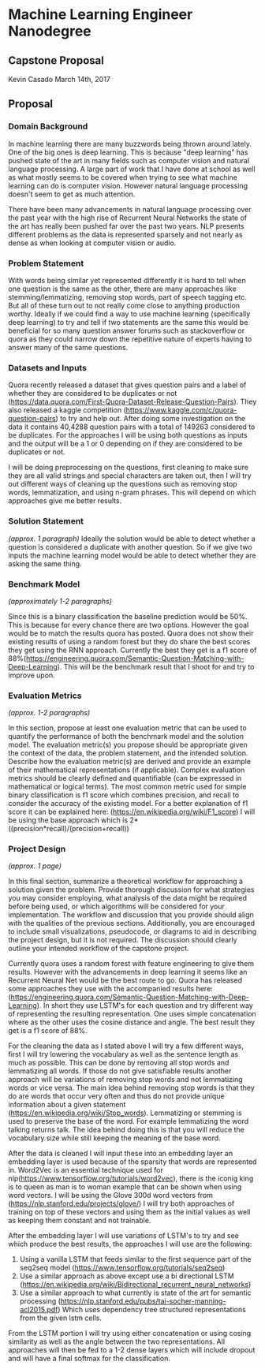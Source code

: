 # Machine Learning Engineer Nanodegree
## Capstone Proposal
Kevin Casado
March 14th, 2017

## Proposal

### Domain Background

In machine learning there are many buzzwords being thrown around lately. One of the big ones is deep learning. This is because "deep learning" has pushed state of the art in many fields such as computer vision and natural language processing. A large part of work that I have done at school as well as what mostly seems to be covered when trying to see what machine learning can do is computer vision. However natural language processing doesn't seem to get as much attention.

There have been many advancements in natural language processing over the past year with the high rise of Recurrent Neural Networks the state of the art has really been pushed far over the past two years. NLP presents different problems as the data is represented sparsely and not nearly as dense as when looking at computer vision or audio.

### Problem Statement

With words being similar yet represented differently it is hard to tell when one question is the same as the other, there are many approaches like stemming/lemmatizing, removing stop words, part of speech tagging etc. But all of these turn out to not really come close to anything production worthy. Ideally if we could find a way to use machine learning (specifically deep learning) to try and tell if two statements are the same this would be beneficial for so many question answer forums such as stackoverflow or quora as they could narrow down the repetitive nature of experts having to answer many of the same questions.

### Datasets and Inputs

Quora recently released a dataset that gives question pairs and a label of whether they are considered to be duplicates or not (https://data.quora.com/First-Quora-Dataset-Release-Question-Pairs). They also released a kaggle competition (https://www.kaggle.com/c/quora-question-pairs) to try and help out. After doing some investigation on the data it contains 40,4288 question pairs with a total of 149263 considered to be duplicates. For the approaches I will be using both questions as inputs and the output will be a 1 or 0 depending on if they are considered to be duplicates or not.

I will be doing preprocessing on the questions, first cleaning to make sure they are all valid strings and special characters are taken out, then I will try out different ways of cleaning up the questions such as removing stop words, lemmatization, and using n-gram phrases. This will depend on which approaches give me better results.

### Solution Statement
_(approx. 1 paragraph)_
Ideally the solution would be able to detect whether a question is considered a duplicate with another question. So if we give two inputs the machine learning model would be able to detect whether they are asking the same thing.


### Benchmark Model
_(approximately 1-2 paragraphs)_

Since this is a binary classification the baseline prediction would be 50%. This is because for every chance there are two options. However the goal would be to match the results quora has posted. Quora does not show their existing results of using a random forest but they do share the best scores they get using the RNN approach. Currently the best they get is a f1 score of 88%(https://engineering.quora.com/Semantic-Question-Matching-with-Deep-Learning). This will be the benchmark result that I shoot for and try to improve upon.

### Evaluation Metrics
_(approx. 1-2 paragraphs)_

In this section, propose at least one evaluation metric that can be used to quantify the performance of both the benchmark model and the solution model. The evaluation metric(s) you propose should be appropriate given the context of the data, the problem statement, and the intended solution. Describe how the evaluation metric(s) are derived and provide an example of their mathematical representations (if applicable). Complex evaluation metrics should be clearly defined and quantifiable (can be expressed in mathematical or logical terms).
The most common metric used for simple binary classification is f1 score which combines precision, and recall to consider the accuracy of the existing model. For a better explanation of f1 score it can be explained here: (https://en.wikipedia.org/wiki/F1_score) I will be using the base approach which is 2*((precision*recall)/(precision+recall))

### Project Design
_(approx. 1 page)_

In this final section, summarize a theoretical workflow for approaching a solution given the problem. Provide thorough discussion for what strategies you may consider employing, what analysis of the data might be required before being used, or which algorithms will be considered for your implementation. The workflow and discussion that you provide should align with the qualities of the previous sections. Additionally, you are encouraged to include small visualizations, pseudocode, or diagrams to aid in describing the project design, but it is not required. The discussion should clearly outline your intended workflow of the capstone project.

Currently quora uses a random forest with feature engineering to give them results. However with the advancements in deep learning it seems like an Recurrent Neural Net would be the best route to go. Quora has released some approaches they use with the accompanied results here: (https://engineering.quora.com/Semantic-Question-Matching-with-Deep-Learning). In short they use LSTM's  for each question and try different way of representing the resulting representation. One uses simple concatenation where as the other uses the cosine distance and angle. The best result they get is a f1 score of 88%.

For the cleaning the data as I stated above I will try a few different ways, first I will try lowering the vocabulary as well as the sentence length as much as possible. This can be done by removing all stop words and lemmatizing all words. If those do not give satisfiable results another approach will be variations of removing stop words and not lemmatizing words or vice versa. The main idea behind removing stop words is that they do are words that occur very often and thus do not provide unique information about a given statement (https://en.wikipedia.org/wiki/Stop_words). Lemmatizing or stemming is used to preserve the base of the word. For example lemmatizing the word talking returns talk. The idea behind doing this is that you will reduce the vocabulary size while still keeping the meaning of the base word.

After the data is cleaned I will input these into an embedding layer an embedding layer is used because of the sparsity that words are represented in. Word2Vec is an essential technique used for nlp(https://www.tensorflow.org/tutorials/word2vec), there is the iconig king is to queen as man is to woman example that can be shown when using word vectors. I will be using the Glove 300d word vectors from (https://nlp.stanford.edu/projects/glove/) I will try both approaches of training on top of these vectors and using them as the initial values as well as keeping them constant and not trainable.

After the embedding layer I will use variations of LSTM's to try and see which produce the best results, the approaches I will use are the following:
1. Using a vanilla LSTM that feeds similar to the first sequence part of the seq2seq model (https://www.tensorflow.org/tutorials/seq2seq)
2. Use a similar approach as above except use a bi directional LSTM (https://en.wikipedia.org/wiki/Bidirectional_recurrent_neural_networks)
3. Use a similar approach to what currently is state of the art for semantic processing (https://nlp.stanford.edu/pubs/tai-socher-manning-acl2015.pdf) Which uses dependency tree structured representations from the given lstm cells.


From the LSTM portion I will try using either concatenation or using cosing similarity as well as the angle between the two representations. All approaches will then be fed to a 1-2 dense layers which will include dropout and will have a final softmax for the classification.

